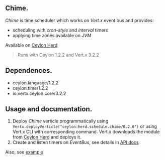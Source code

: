 ## Chime.

_Chime_ is time scheduler which works on _Vert.x_ event bus and provides:  

* scheduling with _cron-style_ and _interval_ timers  
* applying time zones available on _JVM_  

Available on [Ceylon Herd](https://herd.ceylon-lang.org/modules/herd.schedule.chime)

>Runs with Ceylon 1.2.2 and Vert.x 3.2.2

 
## Dependences.

* ceylon.language/1.2.2  
* ceylon.time/1.2.2  
* io.vertx.ceylon.core/3.2.2


## Usage and documentation.

1. Deploy _Chime_ verticle programmatically using `Vertx.deployVerticle("ceylon:herd.schedule.chime/0.2.0")` or using Vert.x CLI with corresponding command. Vert.x downloads the module from [Ceylon Herd](https://herd.ceylon-lang.org) and deploys it.
2. Create and listen timers on _EventBus_, see details in [API docs](https://modules.ceylon-lang.org/repo/1/herd/schedule/chime/0.2.0/module-doc/api/index.html)

Also, see [example](examples/herd/examples/schedule/chime)
